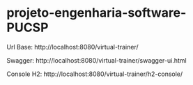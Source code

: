 # projeto-engenharia-software-PUCSP

Url Base: http://localhost:8080/virtual-trainer/

Swagger: http://localhost:8080/virtual-trainer/swagger-ui.html

Console H2: http://localhost:8080/virtual-trainer/h2-console/